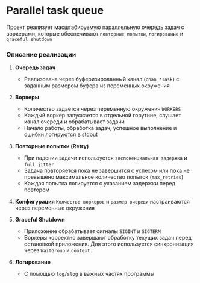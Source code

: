 # Parallel task queue

Проект реализует масштабируемую параллельную очередь задач с воркерами, которые обеспечивают `повторные попытки`, `логирование` и `graceful shutdown`

### Описание реализации

1. **Очередь задач**
   * Реализована через буферизированный канал (`chan *Task`) с заданным размером буфера из переменных окружения

2. **Воркеры**

   * Количество задаётся через переменную окружения `WORKERS`
   * Каждый воркер запускается в отдельной горутине, слушает канал очереди и обрабатывает задачи
   * Начало работы, обработка задач, успешное выполнение и ошибки логируются в stdout

3. **Повторные попытки (Retry)**

   * При падении задачи используется `экспоненциальная задержка` и `full jitter`
   * Задача повторяется пока не завершится с успехом или пока не превышено максимальное количество попыток (`max_retries`)
   * Каждая попытка логируется с указанием задержки перед повтором

4. **Конфигурация**
   `Колчество воркеров` и `размер очереди` настраиваются через переменные окружения

5. **Graceful Shutdown**

   * Приложение обрабатывает сигналы `SIGINT` и `SIGTERM`
   * Воркеры корректно завершают обработку текущих задач перед остановкой приложения. Для этого используется синхронизация через `WaitGroup` и `context.`

6. **Логирование**
   * С помощью `log/slog` в важных частях программы